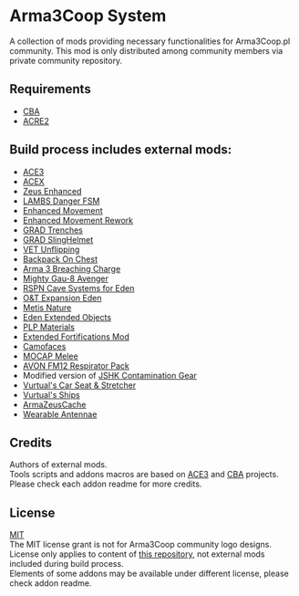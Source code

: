 # Arma3Coop System
A collection of mods providing necessary functionalities for Arma3Coop.pl community. This mod is only distributed among community members via private community repository.

## Requirements
- [CBA](https://github.com/CBATeam/CBA_A3)
- [ACRE2](https://github.com/IDI-Systems/acre2)

## Build process includes external mods:
- [ACE3](https://github.com/acemod/ACE3)
- [ACEX](https://github.com/acemod/ACEX)
- [Zeus Enhanced](https://github.com/zen-mod/ZEN)
- [LAMBS Danger FSM](https://github.com/nk3nny/LambsDanger)
- [Enhanced Movement](https://forums.bohemia.net/forums/topic/174788-enhanced-movement/)
- [Enhanced Movement Rework](https://github.com/SceptreOfficial/Enhanced-Movement-Rework)
- [GRAD Trenches](https://github.com/gruppe-adler/grad_trenches)
- [GRAD SlingHelmet](https://github.com/DerZade/grad_slinghelmet)
- [VET Unflipping](https://github.com/veteran29/vet_unflipping)
- [Backpack On Chest](https://github.com/DerZade/BackpackOnChest)
- [Arma 3 Breaching Charge](https://github.com/ampersand38/Arma-3-Breaching-Charge)
- [Mighty Gau-8 Avenger](https://github.com/Zabuzard/MightyGau-8Avenger)
- [RSPN Cave Systems for Eden](https://steamcommunity.com/sharedfiles/filedetails/?id=1678490017)
- [O&T Expansion Eden](https://steamcommunity.com/sharedfiles/filedetails/?id=1923321700)
- [Metis Nature](https://steamcommunity.com/sharedfiles/filedetails/?id=1951690856)
- [Eden Extended Objects](https://steamcommunity.com/sharedfiles/filedetails/?id=882231372)
- [PLP Materials](https://steamcommunity.com/sharedfiles/filedetails/?id=1354397885)
- [Extended Fortifications Mod](https://steamcommunity.com/sharedfiles/filedetails/?id=1109237932)
- [Camofaces](https://steamcommunity.com/sharedfiles/filedetails/?id=346665985)
- [MOCAP Melee](https://www.armaholic.com/page.php?id=27262)
- [AVON FM12 Respirator Pack](https://steamcommunity.com/sharedfiles/filedetails/?id=793350643)
- Modified version of [JSHK Contamination Gear](https://steamcommunity.com/sharedfiles/filedetails/?id=1738216191)
- [Vurtual's Car Seat & Stretcher](https://steamcommunity.com/sharedfiles/filedetails/?id=1381327410)
- [Vurtual's Ships](https://steamcommunity.com/sharedfiles/filedetails/?id=1564445550)
- [ArmaZeusCache](https://steamcommunity.com/sharedfiles/filedetails/?id=1908099028)
- [Wearable Antennae](https://steamcommunity.com/sharedfiles/filedetails/?id=2142137881)

## Credits
Authors of external mods.  
Tools scripts and addons macros are based on [ACE3](https://github.com/acemod/ACE3) and [CBA](https://github.com/CBATeam/CBA_A3) projects.  
Please check each addon readme for more credits.

## License
[MIT](https://github.com/SzwedzikPL/A3CS/blob/master/LICENSE.md)  
The MIT license grant is not for Arma3Coop community logo designs.  
License only applies to content of [this repository](https://github.com/SzwedzikPL/A3CS), not external mods included during build process.  
Elements of some addons may be available under different license, please check addon readme.
